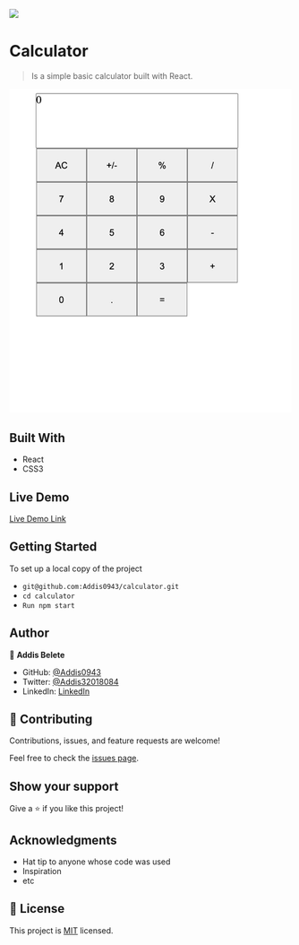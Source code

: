 ![](https://img.shields.io/badge/Microverse-blueviolet)

# Calculator

> Is a simple basic calculator built with React.

![screenshot](./Asset/calc.png)

## Built With

- React
- CSS3

## Live Demo

[Live Demo Link](https://addis-calculator.herokuapp.com/)

## Getting Started

To set up a local copy of the project

- `git@github.com:Addis0943/calculator.git`
- `cd calculator`
- `Run npm start`

## Author

👤 **Addis Belete**

- GitHub: [@Addis0943](https://github.com/Addis0943)
- Twitter: [@Addis32018084](https://twitter.com/Addis32018084)
- LinkedIn: [LinkedIn](https://www.linkedin.com/in/addis-belete-134b98191/)

## 🤝 Contributing

Contributions, issues, and feature requests are welcome!

Feel free to check the [issues page](../../issues/).

## Show your support

Give a ⭐️ if you like this project!

## Acknowledgments

- Hat tip to anyone whose code was used
- Inspiration
- etc

## 📝 License

This project is [MIT](./MIT.md) licensed.
